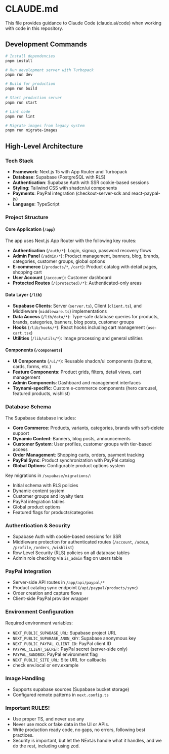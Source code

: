 # CLAUDE.md

This file provides guidance to Claude Code (claude.ai/code) when working with code in this repository.

## Development Commands

```bash
# Install dependencies
pnpm install

# Run development server with Turbopack
pnpm run dev

# Build for production
pnpm run build

# Start production server
pnpm run start

# Lint code
pnpm run lint

# Migrate images from legacy system
pnpm run migrate-images
```

## High-Level Architecture

### Tech Stack

- **Framework**: Next.js 15 with App Router and Turbopack
- **Database**: Supabase (PostgreSQL with RLS)
- **Authentication**: Supabase Auth with SSR cookie-based sessions
- **Styling**: Tailwind CSS with shadcn/ui components
- **Payments**: PayPal integration (checkout-server-sdk and react-paypal-js)
- **Language**: TypeScript

### Project Structure

#### Core Application (`/app`)

The app uses Next.js App Router with the following key routes:

- **Authentication** (`/auth/*`): Login, signup, password recovery flows
- **Admin Panel** (`/admin/*`): Product management, banners, blog, brands, categories, customer groups, global options
- **E-commerce** (`/products/*`, `/cart`): Product catalog with detail pages, shopping cart
- **User Account** (`/account`): Customer dashboard
- **Protected Routes** (`/(protected)/*`): Authenticated-only areas

#### Data Layer (`/lib`)

- **Supabase Clients**: Server (`server.ts`), Client (`client.ts`), and Middleware (`middleware.ts`) implementations
- **Data Access** (`/lib/data/*`): Type-safe database queries for products, brands, categories, banners, blog posts, customer groups
- **Hooks** (`/lib/hooks/*`): React hooks including cart management (`use-cart.tsx`)
- **Utilities** (`/lib/utils/*`): Image processing and general utilities

#### Components (`/components`)

- **UI Components** (`/ui/*`): Reusable shadcn/ui components (buttons, cards, forms, etc.)
- **Feature Components**: Product grids, filters, detail views, cart management
- **Admin Components**: Dashboard and management interfaces
- **Toynami-specific**: Custom e-commerce components (hero carousel, featured products, wishlist)

### Database Schema

The Supabase database includes:

- **Core Commerce**: Products, variants, categories, brands with soft-delete support
- **Dynamic Content**: Banners, blog posts, announcements
- **Customer System**: User profiles, customer groups with tier-based access
- **Order Management**: Shopping carts, orders, payment tracking
- **PayPal Sync**: Product synchronization with PayPal catalog
- **Global Options**: Configurable product options system

Key migrations in `/supabase/migrations/`:

- Initial schema with RLS policies
- Dynamic content system
- Customer groups and loyalty tiers
- PayPal integration tables
- Global product options
- Featured flags for products/categories

### Authentication & Security

- Supabase Auth with cookie-based sessions for SSR
- Middleware protection for authenticated routes (`/account`, `/admin`, `/profile`, `/orders`, `/wishlist`)
- Row Level Security (RLS) policies on all database tables
- Admin role checking via `is_admin` flag on users table

### PayPal Integration

- Server-side API routes in `/app/api/paypal/*`
- Product catalog sync endpoint (`/api/paypal/products/sync`)
- Order creation and capture flows
- Client-side PayPal provider wrapper

### Environment Configuration

Required environment variables:

- `NEXT_PUBLIC_SUPABASE_URL`: Supabase project URL
- `NEXT_PUBLIC_SUPABASE_ANON_KEY`: Supabase anonymous key
- `NEXT_PUBLIC_PAYPAL_CLIENT_ID`: PayPal client ID
- `PAYPAL_CLIENT_SECRET`: PayPal secret (server-side only)
- `PAYPAL_SANDBOX`: PayPal environment flag
- `NEXT_PUBLIC_SITE_URL`: Site URL for callbacks
- check env.local or env.example

### Image Handling

- Supports supabase sources (Supabase bucket storage)
- Configured remote patterns in `next.config.ts`

### Important RULES!

- Use proper TS, and never use any
- Never use mock or fake data in the UI or APIs.
- Write production ready code, no gaps, no errors, following best practices.
- Security is important, but let the NExtJs handle what it handles, and we do the rest, including using zod.
